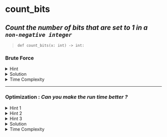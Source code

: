 # count_bits

## _Count the number of bits that are set to 1 in a `non-negative integer`_

> `def count_bits(x: int) -> int:`

### Brute Force 

<details>
<summary>Hint</summary>

_See if the rightmost bit is set to 1 in x by doing ( x & 1 ) , count +1 it if it was , then shift the original number one to the right . Do this till the number is non-zero_  

</details>

<details>

<summary> Solution </summary>

```python
      def count_bits(x: int) -> int:
           count =0
           
           while x:
               count += x&1
               x>> = 1
          
           return count       
```

</details>

<details>
<summary>Time Complexity</summary>

 _O(n), where n is the number of bits needed to represent the integer. Eg: 4 bits are needed to represent the integer 12 ( 1100 )_

</details>


---

### Optimization : *Can you make the run time better ?* 

<details>
<summary> Hint 1  </summary>

  _Only count the `set bits`_


</details>

<details>
<summary> Hint 2 </summary>

  _`x&(x-1)` drops the lowest set bit of x_

</details>

<details>

<summary> Hint 3 </summary>


   _Eg: if x= 110 , then x&(X-1) gives 100, i.e the rightmost set-bit is removed_

</details>

<details>
<summary> Solution </summary>

  ```python
    
    def count_bits(x: int) -> int:
         count =0
         
         while x:
             count += 1
             x&=(x-1)
        
         return count
      
  ```

</details>

<details>
<summary>Time Complexity</summary>

_O(Number of Set Bits in (x))_

</details>